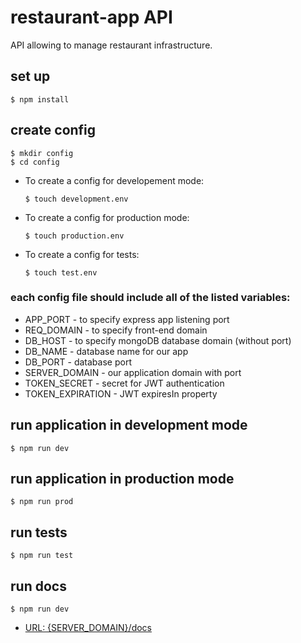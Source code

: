 # restaurant-app API

API allowing to manage restaurant infrastructure.

## set up

```
$ npm install
```

## create config

```
$ mkdir config
$ cd config
```

- To create a config for developement mode:

  ```
  $ touch development.env
  ```

- To create a config for production mode:

  ```
  $ touch production.env
  ```

- To create a config for tests:

  ```
  $ touch test.env
  ```

### each config file should include all of the listed variables:

- APP_PORT - to specify express app listening port
- REQ_DOMAIN - to specify front-end domain
- DB_HOST - to specify mongoDB database domain (without port)
- DB_NAME - database name for our app
- DB_PORT - database port
- SERVER_DOMAIN - our application domain with port
- TOKEN_SECRET - secret for JWT authentication
- TOKEN_EXPIRATION - JWT expiresIn property

## run application in development mode

```
$ npm run dev
```

## run application in production mode

```
$ npm run prod
```

## run tests

```
$ npm run test
```

## run docs

```
$ npm run dev
```

- [URL: {SERVER_DOMAIN}/docs](http://localhost:3001/docs)
